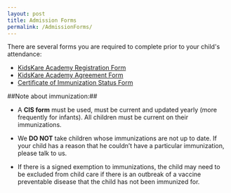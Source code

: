 ```yaml
---
layout: post
title: Admission Forms
permalink: /AdmissionForms/
---
```

 

There are several forms you are required to complete prior to your child's attendance:

-  [KidsKare Academy Registration Form](/forms/ChildCare_RegistrationForm.pdf)
-  [KidsKare Academy Agreement Form](/forms/ChildCareAgreement.pdf)
-  [Certificate of Immunization Status Form](/forms/cis.pdf)

##Note about immunization:##
- A **CIS form** must be used, must be current and updated yearly (more frequently for infants).  All children must be current on their immunizations.
 
- We **DO NOT** take children whose immunizations are not up to date. If your child has a reason that he couldn’t have a particular immunization, please talk to us.


- If there is a signed exemption to immunizations, the child may need to be excluded from child care if there is an outbreak of a vaccine preventable disease that the child has not been immunized for.

